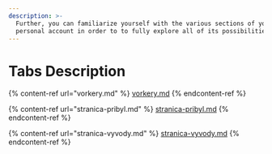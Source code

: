 ```yaml
---
description: >-
  Further, you can familiarize yourself with the various sections of your
  personal account in order to to fully explore all of its possibilities.
---
```


# Tabs Description



{% content-ref url="vorkery.md" %}
[vorkery.md](vorkery.md)
{% endcontent-ref %}

{% content-ref url="stranica-pribyl.md" %}
[stranica-pribyl.md](stranica-pribyl.md)
{% endcontent-ref %}

{% content-ref url="stranica-vyvody.md" %}
[stranica-vyvody.md](stranica-vyvody.md)
{% endcontent-ref %}
